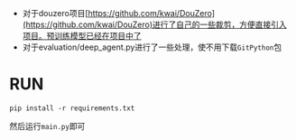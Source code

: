 - 对于douzero项目[https://github.com/kwai/DouZero](https://github.com/kwai/DouZero)进行了自己的一些裁剪，方便直接引入项目。预训练模型已经在项目中了
- 对于evaluation/deep_agent.py进行了一些处理，使不用下载`GitPython`包
# RUN
```
pip install -r requirements.txt
```
然后运行`main.py`即可